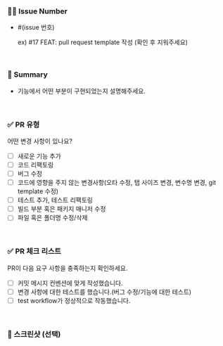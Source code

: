 ### ⛓️‍💥 Issue Number

- #(issue 번호)

  ex) #17 FEAT: pull request template 작성
  (확인 후 지워주세요)

  <br/>

### 🔎 Summary

- 기능에서 어떤 부분이 구현되었는지 설명해주세요.

  <br/>

### ✅ PR 유형

어떤 변경 사항이 있나요?

- [ ] 새로운 기능 추가
- [ ] 코드 리팩토링
- [ ] 버그 수정
- [ ] 코드에 영향을 주지 않는 변경사항(오타 수정, 탭 사이즈 변경, 변수명 변경, git template 수정)
- [ ] 테스트 추가, 테스트 리팩토링
- [ ] 빌드 부분 혹은 패키지 매니저 수정
- [ ] 파일 혹은 폴더명 수정/삭제

<br/>

### ✅ PR 체크 리스트

PR이 다음 요구 사항을 충족하는지 확인하세요.

- [ ] 커밋 메시지 컨벤션에 맞게 작성했습니다.
- [ ] 변경 사항에 대한 테스트를 했습니다.(버그 수정/기능에 대한 테스트)
- [ ] test workflow가 정상적으로 작동했습니다.

<br/>

### 📸 스크린샷 (선택)

